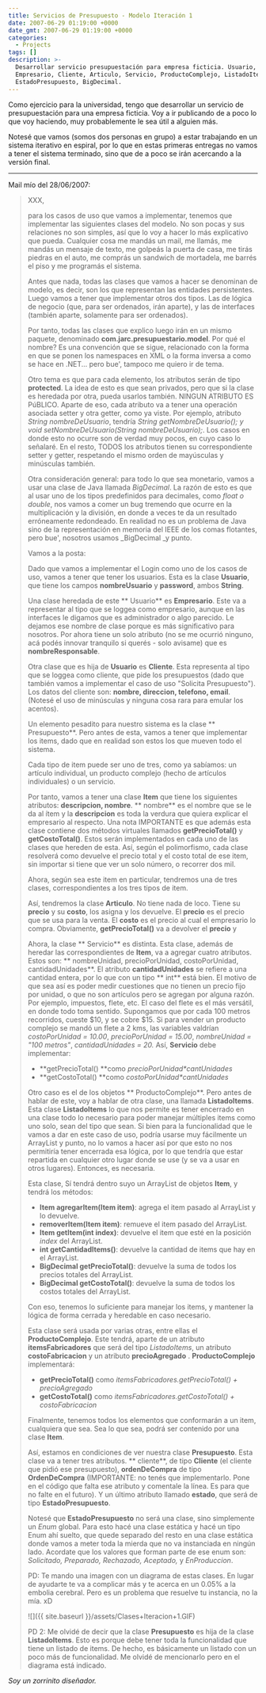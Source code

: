 ```yaml
---
title: Servicios de Presupuesto - Modelo Iteración 1
date: 2007-06-29 01:19:00 +0000
date_gmt: 2007-06-29 01:19:00 +0000
categories:
  - Projects
tags: []
description: >-
  Desarrollar servicio presupuestación para empresa ficticia. Usuario,
  Empresario, Cliente, Articulo, Servicio, ProductoComplejo, ListadoItems,
  EstadoPresupuesto, BigDecimal.
---
```



Como ejercicio para la universidad, tengo que desarrollar un servicio de presupuestación para una empresa ficticia. Voy a ir publicando de a poco lo que voy haciendo, muy probablemente le sea útil a alguien más.

Notesé que vamos (somos dos personas en grupo) a estar trabajando en un sistema iterativo en espiral, por lo que en estas primeras entregas no vamos a tener el sistema terminado, sino que de a poco se irán acercando a la versión final.

---

Mail mío del 28/06/2007:

> XXX,
> 
> para los casos de uso que vamos a implementar, tenemos que implementar las siguientes clases del modelo. No son pocas y sus relaciones no son simples, así que lo voy a hacer lo más explicativo que pueda. Cualquier cosa me mandás un mail, me llamás, me mandás un mensaje de texto, me golpeás la puerta de casa, me tirás piedras en el auto, me comprás un sandwich de mortadela, me barrés el piso y me programás el sistema.
> 
> Antes que nada, todas las clases que vamos a hacer se denominan de modelo, es decir, son los que representan las entidades persistentes. Luego vamos a tener que implementar otros dos tipos. Las de lógica de negocio (que, para ser ordenados, irán aparte), y las de interfaces (también aparte, solamente para ser ordenados).
> 
> Por tanto, todas las clases que explico luego irán en un mismo paquete, denominado **com.jarc.presupuestario.model**. Por qué el nombre? Es una convención que se sigue, relacionado con la forma en que se ponen los namespaces en XML o la forma inversa a como se hace en .NET... pero bue', tampoco me quiero ir de tema.
> 
> Otro tema es que para cada elemento, los atributos serán de tipo **protected**. La idea de esto es que sean privados, pero que si la clase es heredada por otra, pueda usarlos también. NINGUN ATRIBUTO ES PúBLICO. Aparte de eso, cada atributo va a tener una operación asociada setter y otra getter, como ya viste. Por ejemplo, atributo _String nombreDeUsuario_, tendría _String getNombreDeUsuario(); y void setNombreDeUsuario(String nombreDeUsuario);_. Los casos en donde esto no ocurre son de verdad muy pocos, en cuyo caso lo señalaré. En el resto, TODOS los atributos tienen su correspondiente setter y getter, respetando el mismo orden de mayúsculas y minúsculas también.
> 
> Otra consideración general: para todo lo que sea monetario, vamos a usar una clase de Java llamada _BigDecimal_. La razón de esto es que al usar uno de los tipos predefinidos para decimales, como _float o double_, nos vamos a comer un bug tremendo que ocurre en la multiplicación y la división, en donde a veces te da un resultado erróneamente redondeado. En realidad no es un problema de Java sino de la representación en memoria del IEEE de los comas flotantes, pero bue', nosotros usamos _BigDecimal _y punto.
> 
> Vamos a la posta:
> 
> Dado que vamos a implementar el Login como uno de los casos de uso, vamos a tener que tener los usuarios. Esta es la clase **Usuario**, que tiene los campos  **nombreUsuario** y **password**, ambos **String**.
> 
> Una clase heredada de este ** Usuario** es **Empresario**. Este va a representar al tipo que se loggea como empresario, aunque en las interfaces le digamos que es administrador o algo parecido. Le dejamos ese nombre de clase porque es más significativo para nosotros. Por ahora tiene un solo atributo (no se me ocurrió ninguno, acá podés innovar tranquilo si querés - solo avisame) que es **nombreResponsable**.
> 
> Otra clase que es hija de **Usuario** es **Cliente**. Esta representa al tipo que se loggea como cliente, que pide los presupuestos (dado que también vamos a implementar el caso de uso "Solicita Presupuesto"). Los datos del cliente son: **nombre, direccion, telefono, email**. (Notesé el uso de minúsculas y ninguna cosa rara para emular los acentos).
> 
> Un elemento pesadito para nuestro sistema es la clase ** Presupuesto**. Pero antes de esta, vamos a tener que implementar los items, dado que en realidad son estos los que mueven todo el sistema.
> 
> Cada tipo de item puede ser uno de tres, como ya sabíamos: un artículo individual, un producto complejo (hecho de artículos individuales) o un servicio.
> 
> Por tanto, vamos a tener una clase **Item** que tiene los siguientes atributos: **descripcion, nombre**.  ** nombre** es el nombre que se le da al ítem y la **descripcion** es toda la verdura que quiera explicar el empresario al respecto. Una nota IMPORTANTE es que además esta clase contiene dos métodos virtuales llamados **getPrecioTotal()** y **getCostoTotal()**. Estos serán implementados en cada uno de las clases que hereden de esta. Así, según el polimorfismo, cada clase resolverá como devuelve el precio total y el costo total de ese item, sin importar si tiene que ver un solo número, o recorrer dos mil.
> 
> Ahora, según sea este item en particular, tendremos una de tres clases, correspondientes a los tres tipos de item.
> 
> Así, tendremos la clase **Articulo**. No tiene nada de loco. Tiene su  **precio** y su **costo**, los asigna y los devuelve. El **precio** es el precio que se usa para la venta. El **costo** es el precio al cual el empresario lo compra. Obviamente, **getPrecioTotal()** va a devolver el **precio** y
> 
> Ahora, la clase ** Servicio** es distinta. Esta clase, además de heredar las correspondientes de **Item**, va a agregar cuatro atributos. Estos son: ** nombreUnidad, precioPorUnidad, costoPorUnidad, cantidadUnidades**. El atributo **cantidadUnidades** se refiere a una cantidad entera, por lo que con un tipo ** int** está bien. El motivo de que sea así es poder medir cuestiones que no tienen un precio fijo por unidad, o que no son artículos pero se agregan por alguna razón. Por ejemplo, impuestos, flete, etc. El caso del flete es el más versátil, en donde todo toma sentido. Supongamos que por cada 100 metros recorridos, cueste $10, y se cobre $15. Si para vender un producto complejo se mandó un flete a 2 kms, las variables valdrían _costoPorUnidad = 10.00_, _precioPorUnidad = 15.00_, _nombreUnidad = "100 metros"_, _cantidadUnidades = 20._ Así, **Servicio** debe implementar:
> 
> - **getPrecioTotal() **como _precioPorUnidad*cantUnidades_
> - **getCostoTotal() **como _costoPorUnidad*cantUnidades_
> 
> Otro caso es el de los objetos ** ProductoComplejo**. Pero antes de hablar de este, voy a hablar de otra clase, una llamada **ListadoItems**. Esta clase **ListadoItems** lo que nos permite es tener encerrado en una clase todo lo necesario para poder manejar múltiples items como uno solo, sean del tipo que sean. Si bien para la funcionalidad que le vamos a dar en este caso de uso, podría usarse muy fácilmente un ArrayList y punto, no lo vamos a hacer así por que esto no nos permitiría tener encerrada esa lógica, por lo que tendría que estar repartida en cualquier otro lugar donde se use (y se va a usar en otros lugares). Entonces, es necesaria.
> 
> Esta clase, Sí tendrá dentro suyo un ArrayList de objetos **Item**, y tendrá los métodos:
> 
> - **Item agregarItem(Item item)**: agrega el item pasado al ArrayList y lo devuelve.
> - **removerItem(Item item)**: remueve el item pasado del ArrayList.
> - **Item getItem(int index)**: devuelve el item que esté en la posición _index_ del ArrayList.
> - **int getCantidadItems()**: devuelve la cantidad de items que hay en el ArrayList.
> - **BigDecimal getPrecioTotal()**: devuelve la suma de todos los precios totales del ArrayList.
> - **BigDecimal getCostoTotal()**: devuelve la suma de todos los costos totales del ArrayList.
> 
> Con eso, tenemos lo suficiente para manejar los items, y mantener la lógica de forma cerrada y heredable en caso necesario.
> 
> Esta clase será usada por varias otras, entre ellas el **ProductoComplejo**. Este tendrá, aparte de un atributo **itemsFabricadores** que será del tipo  _ListadoItems_, un atributo **costoFabricacion** y un atributo **precioAgregado** . **ProductoComplejo** implementará:
> 
> - **getPrecioTotal()** como _itemsFabricadores.getPrecioTotal() + precioAgregado_
> - **getCostoTotal()** como _itemsFabricadores.getCostoTotal() + costoFabricacion_
> 
> Finalmente, tenemos todos los elementos que conformarán a un item, cualquiera que sea. Sea lo que sea, podrá ser contenido por una clase **Item**.
> 
> Así, estamos en condiciones de ver nuestra clase **Presupuesto**. Esta clase va a tener tres atributos. ** cliente**, de tipo **Cliente** (el cliente que pidió ese presupuesto), **ordenDeCompra** de tipo **OrdenDeCompra** (IMPORTANTE: no tenés que implementarlo. Pone en el código que falta ese atributo y comentale la línea. Es para que no falte en el futuro). Y un último atributo llamado **estado**, que será de tipo  **EstadoPresupuesto**.
> 
> Notesé que **EstadoPresupuesto** no será una clase, sino simplemente un _Enum_ global. Para esto hacé una clase estática y hacé un tipo Enum ahí suelto, que quede separado del resto en una clase estática donde vamos a meter toda la mierda que no va instanciada en ningún lado. Acordate que los valores que forman parte de ese enum son: _Solicitado, Preparado, Rechazado, Aceptado,_ y _EnProduccion_.
> 
> PD: Te mando una imagen con un diagrama de estas clases. En lugar de ayudarte te va a complicar más y te acerca en un 0.05% a la embolia cerebral. Pero es un problema que resuelve tu instancia, no la mía. xD
> 
> ![]({{ site.baseurl }}/assets/Clases+Iteracion+1.GIF)
> 
> PD 2:  Me olvidé de decir que la clase **Presupuesto** es hija de la clase  **ListadoItems**. Esto es porque debe tener toda la funcionalidad que tiene un listado de items. De hecho, es básicamente un listado con un poco más de funcionalidad. Me olvidé de mencionarlo pero en el diagrama está indicado.

_Soy un zorrinito diseñador._
